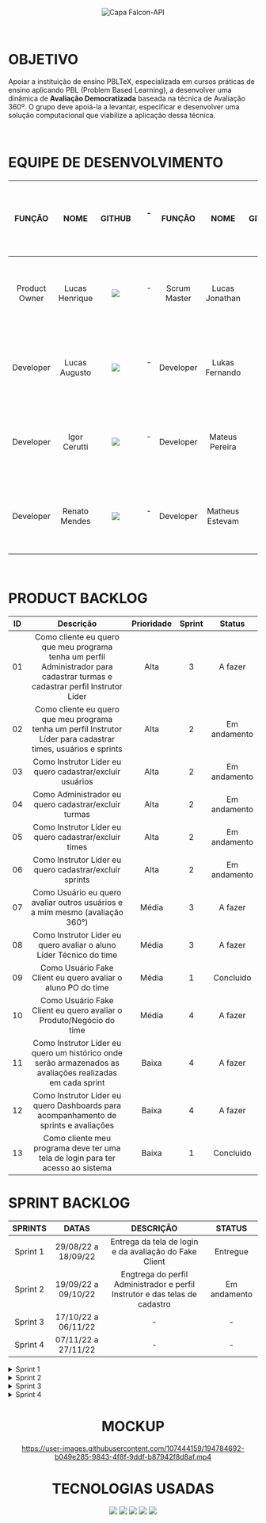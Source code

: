 <div align="center">

![Capa Falcon-API](https://user-images.githubusercontent.com/81196630/194436341-7d3a119d-992b-4526-a917-f550c4f559d8.png)

</div>

<br>

# OBJETIVO
Apoiar a instituição de ensino PBLTeX, especializada em cursos práticas de ensino aplicando PBL (Problem Based Learning), a desenvolver uma dinâmica de **Avaliação
Democratizada** baseada na técnica de Avaliação 360º. O grupo deve apoiá-la a levantar, especificar e desenvolver uma
solução computacional que viabilize a aplicação dessa técnica.

<br>

# EQUIPE DE DESENVOLVIMENTO
| **FUNÇÃO** | **NOME** | **GITHUB** |ㅤㅤㅤ-ㅤㅤㅤ| **FUNÇÃO** | **NOME** | **GITHUB** |
|:------:|:----:|:------:|:------:|:------:|:----:|:------:|
| Product Owner | Lucas Henrique | <a href="https://github.com/LucasHCOliveira7" target="_blank"><img src="https://img.shields.io/badge/github-%23121011.svg?style=for-the-badge&logo=github&logoColor=white"></a> |ㅤㅤㅤ-ㅤㅤㅤ| Scrum Master | Lucas Jonathan | <a href="https://github.com/lucasjonathangomes" target="_blank"><img src="https://img.shields.io/badge/github-%23121011.svg?style=for-the-badge&logo=github&logoColor=white"></a> |
| Developer | Lucas Augusto | <a href="https://github.com/LucasOliveira321" target="_blank"><img src="https://img.shields.io/badge/github-%23121011.svg?style=for-the-badge&logo=github&logoColor=white"></a> |ㅤㅤㅤ-ㅤㅤㅤ| Developer | Lukas Fernando | <a href="https://github.com/LukasFernando" target="_blank"><img src="https://img.shields.io/badge/github-%23121011.svg?style=for-the-badge&logo=github&logoColor=white"></a> |
| Developer | Igor Cerutti | <a href="https://github.com/IgorCerruti96" target="_blank"><img src="https://img.shields.io/badge/github-%23121011.svg?style=for-the-badge&logo=github&logoColor=white"></a> |ㅤㅤㅤ-ㅤㅤㅤ| Developer | Mateus Pereira | <a href="https://github.com/MateusPCesare" target="_blank"><img src="https://img.shields.io/badge/github-%23121011.svg?style=for-the-badge&logo=github&logoColor=white"></a> |
| Developer | Renato Mendes |<a href="https://github.com/RenatoCMMendes" target="_blank"><img src="https://img.shields.io/badge/github-%23121011.svg?style=for-the-badge&logo=github&logoColor=white"></a> |ㅤㅤㅤ-ㅤㅤㅤ| Developer | Matheus Estevam | - |

<br>

# PRODUCT BACKLOG
| ID | Descrição | Prioridade | Sprint | Status |
| :-: | :-----: | :----------: | :---: | :---: |
| 01 | Como cliente eu quero que meu programa tenha um perfil Administrador para cadastrar turmas e cadastrar perfil Instrutor Líder | Alta | 3 | A fazer |
| 02 | Como cliente eu quero que meu programa tenha um perfil Instrutor Líder para cadastrar times, usuários e sprints | Alta | 2 | Em andamento |
| 03 | Como Instrutor Líder eu quero cadastrar/excluir usuários | Alta | 2 | Em andamento |
| 04 | Como Administrador eu quero cadastrar/excluir turmas | Alta | 2 | Em andamento |
| 05 | Como Instrutor Líder eu quero cadastrar/excluir times | Alta | 2 | Em andamento |
| 06 | Como Instrutor Líder eu quero cadastrar/excluir sprints | Alta | 2 | Em andamento |
| 07 | Como Usuário eu quero avaliar outros usuários e a mim mesmo (avaliação 360°) | Média | 3| A fazer |
| 08 | Como Instrutor Líder eu quero avaliar o aluno Líder Técnico do time | Média | 3 | A fazer |
| 09 | Como Usuário Fake Client eu quero avaliar o aluno PO do time | Média | 1 | Concluido |
| 10 | Como Usuário Fake Client eu quero avaliar o Produto/Negócio do time | Média | 4 | A fazer |
| 11 | Como Instrutor Líder eu quero um histórico onde serão armazenados as avaliações realizadas em cada sprint | Baixa | 4 | A fazer |
| 12 | Como Instrutor Líder eu quero Dashboards para acompanhamento de sprints e avaliações | Baixa | 4 | A fazer |
| 13 | Como cliente meu programa deve ter uma tela de login para ter acesso ao sistema | Baixa | 1 | Concluido |

# SPRINT BACKLOG

| SPRINTS | DATAS | DESCRIÇÃO | STATUS |
|:-------:|:-----:|:---------:|:------:|
| Sprint 1 | 29/08/22 a 18/09/22 | Entrega da tela de login e da avaliação do Fake Client | Entregue |
| Sprint 2 | 19/09/22 a 09/10/22 | Engtrega do perfil Administrador e perfil Instrutor e das telas de cadastro | Em andamento |
| Sprint 3 | 17/10/22 a 06/11/22 | - | - |
| Sprint 4 | 07/11/22 a 27/11/22 | - | - |

<details>

<summary> Sprint 1 </summary> 

![image](https://user-images.githubusercontent.com/81196630/194788646-66051827-b5e1-456a-a77d-602a78839031.png)

</summary>

</details>

<details>

<summary> Sprint 2 </summary>

![image](https://user-images.githubusercontent.com/81196630/194788675-14734ee5-7cfe-4da2-a573-ec40c3765040.png)

</summary>

</details>

<details>

<summary> Sprint 3 </summary>

![image](https://user-images.githubusercontent.com/81196630/194788694-9a4620e6-88fc-4624-8a80-8706a46845c2.png)

</summary>

</details>

<details>

<summary> Sprint 4 </summary>

![image](https://user-images.githubusercontent.com/81196630/194788706-b87c4cf9-e7eb-414f-8b61-941ff4437967.png)

</summary>

</details>

<div align="center">

# MOCKUP

https://user-images.githubusercontent.com/107444159/194784692-b049e285-9843-4f8f-9ddf-b87942f8d8af.mp4

# TECNOLOGIAS USADAS
<img src="https://img.shields.io/badge/python-3670A0?style=for-the-badge&logo=python&logoColor=ffdd54" target="_blank"></a>
<img src="https://img.shields.io/badge/Slack-4A154B?style=for-the-badge&logo=slack&logoColor=white" target="_blank"></a>
<img src="https://img.shields.io/badge/figma-%23F24E1E.svg?style=for-the-badge&logo=figma&logoColor=white" target="_blank"></a>
<img src="https://img.shields.io/badge/JSON-%23F24E1E.svg?style=for-the-badge&logo=JSON&logoColor=white" target="_blank"></a>
<img src="https://img.shields.io/badge/Microsoft_Excel-217346?style=for-the-badge&logo=microsoft-excel&logoColor=white" target="_blank"></a>

</div>
